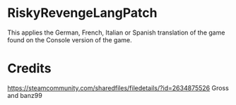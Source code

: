 # RiskyRevengeLangPatch
This applies the German, French, Italian or Spanish translation of the game found on the Console version of the game.

# Credits
https://steamcommunity.com/sharedfiles/filedetails/?id=2634875526
Gross and banz99
